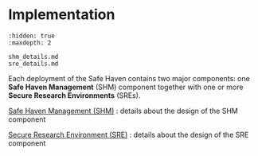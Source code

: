 # Implementation

```{toctree}
:hidden: true
:maxdepth: 2

shm_details.md
sre_details.md
```

Each deployment of the Safe Haven contains two major components: one **Safe Haven Management** (SHM) component together with one or more **Secure Research Environments** (SREs).

[Safe Haven Management (SHM)](shm_details.md)
: details about the design of the SHM component

[Secure Research Environment (SRE)](sre_details.md)
: details about the design of the SRE component
